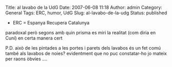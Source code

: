 Title: al lavabo de la UdG
Date: 2007-06-08 11:18
Author: admin
Category: General
Tags: ERC, humor, UdG
Slug: al-lavabo-de-la-udg
Status: published

- ERC = Espanya Recupera Catalunya

paradoxal però segons amb quin prisma es miri la realitat (com diria en Cuní) en certa manera cert

P.D. això de les pintades a les portes i parets dels lavabos és un fet comú també als lavabos de noies? evidentment que no puc constatar-ho jo mateix per raons òbvies ....
